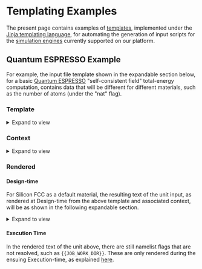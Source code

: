 # Templating Examples

The present page contains examples of [templates](concept.md), implemented under the [Jinja templating language](engine.md), for automating the generation of input scripts for the [simulation engines](../../software/overview.md) currently supported on our platform.

## Quantum ESPRESSO Example

For example, the input file template shown in the expandable section below, for a basic [Quantum ESPRESSO](../../software/modeling/quantum-espresso.md) "self-consistent field" total-energy computation, contains data that will be different for different materials, such as the number of atoms (under the "nat" flag). 

### Template

<details markdown="1">
  <summary>
     Expand to view
  </summary> 

```jinja2
&CONTROL
    calculation = 'scf'
    title = ''
    verbosity = 'low'
    restart_mode = '{{ input.RESTART_MODE }}'
    wf_collect = .true.
    tstress = .true.
    tprnfor = .true.
    outdir = {% raw %}'{{ JOB_WORK_DIR }}/outdir'{% endraw %}
    wfcdir = {% raw %}'{{ JOB_WORK_DIR }}/outdir'{% endraw %}
    prefix = '__prefix__'
    pseudo_dir = {% raw %}'{{ JOB_WORK_DIR }}/pseudo'{% endraw %}
/
&SYSTEM
    ibrav = {{ input.IBRAV }}
    nat = {{ input.NAT }}
    ntyp = {{ input.NTYP }}
    ecutwfc = {{ cutoffs.wavefunction }}
    ecutrho = {{ cutoffs.density }}
    occupations = 'smearing'
    degauss = 0.005
/
&ELECTRONS
    diagonalization = 'david'
    diago_david_ndim = 4
    diago_full_acc = .true.
    mixing_beta = 0.3
    startingwfc = 'atomic+random'
/
&IONS
/
&CELL
/
ATOMIC_SPECIES
{{ input.ATOMIC_SPECIES }}
ATOMIC_POSITIONS crystal
{{ input.ATOMIC_POSITIONS }}
CELL_PARAMETERS angstrom
{{ input.CELL_PARAMETERS }}
K_POINTS automatic
{% for d in kgrid.dimensions %}{{d}} {% endfor %}{% for s in kgrid.shifts %}{{s}} {% endfor %}
```

</details>

### Context

<details markdown="1">
  <summary>
     Expand to view
  </summary> 

```jinja2
{
    "kgridExtraData": {
        "materialHash": "a665723ef7429caef6ca89385fe25bae"
    },
    "kgrid": {
        "dimensions": [
            10,
            10,
            10
        ],
        "shifts": [
            0,
            0,
            0
        ],
        "KPPRA": 2000,
        "preferKPPRA": false
    },
    "inputExtraData": {
        "materialHash": "a665723ef7429caef6ca89385fe25bae"
    },
    "input": {
        "IBRAV": 0,
        "RESTART_MODE": "from_scratch",
        "NAT": 2,
        "NTYP": 1,
        "ATOMIC_POSITIONS": "Si 0.000000000 0.000000000 0.000000000\nSi 0.250000000 0.250000000 0.250000000",
        "CELL_PARAMETERS": "3.348920236 0.000000000 1.933500000\n1.116306745 3.157392278 1.933500000\n0.000000000 0.000000000 3.867000000",
        "ATOMIC_SPECIES": "Si 28.0855 si_pbe_gbrv_1.0.upf"
    },
    "isInputEdited": false,
    "cutoffsExtraData": {
        "materialHash": "a665723ef7429caef6ca89385fe25bae"
    },
    "cutoffs": {
        "wavefunction": 40,
        "density": 200
    }
}
```

</details>

### Rendered 

#### Design-time

For Silicon FCC as a default material, the resulting text of the unit input, as rendered at Design-time from the above template and associated context, will be as shown in the following expandable section.

<details markdown="1">
  <summary>
     Expand to view
  </summary> 

```fortran
&CONTROL
    calculation = 'scf'
    title = ''
    verbosity = 'low'
    restart_mode = 'from_scratch'
    wf_collect = .true.
    tstress = .true.
    tprnfor = .true.
    outdir = '{{ JOB_WORK_DIR }}/outdir'
    wfcdir = '{{ JOB_WORK_DIR }}/outdir'
    prefix = '__prefix__'
    pseudo_dir = '{{ JOB_WORK_DIR }}/pseudo'
/
&SYSTEM
    ibrav = 0
    nat = 2
    ntyp = 1
    ecutwfc = 40
    ecutrho = 200
    occupations = 'smearing'
    degauss = 0.005
/
&ELECTRONS
    diagonalization = 'david'
    diago_david_ndim = 4
    diago_full_acc = .true.
    mixing_beta = 0.3
    startingwfc = 'atomic+random'
/
&IONS
/
&CELL
/
ATOMIC_SPECIES
Si 28.0855 si_pbe_gbrv_1.0.upf
ATOMIC_POSITIONS crystal
Si 0.000000000 0.000000000 0.000000000
Si 0.250000000 0.250000000 0.250000000
CELL_PARAMETERS angstrom
3.348920236 0.000000000 1.933500000
1.116306745 3.157392278 1.933500000
0.000000000 0.000000000 3.867000000
K_POINTS automatic
10 10 10 0 0 0 
```

</details>

#### Execution Time

In the rendered text of the unit above, there are still namelist flags that are not resolved, such as `{{JOB_WORK_DIR}}`. These are only rendered during the ensuing Execution-time, as explained [here](exabyte-conventions.md#"raw"-syntax-for-execution-variables-in-web-context).
